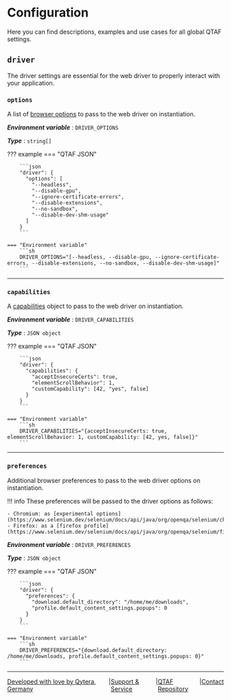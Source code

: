 # Configuration

Here you can find descriptions, examples and use cases for all global QTAF settings.

## `driver`

The driver settings are essential for the web driver to properly interact with your application.

### `options`

A list of [browser options](https://www.selenium.dev/documentation/webdriver/drivers/options/) to pass to the web driver on instantiation.

***Environment variable***
: `DRIVER_OPTIONS`

***Type***
: `string[]`

??? example
    === "QTAF JSON"

        ```json
        "driver": {
          "options": [
            "--headless",
            "--disable-gpu",
            "--ignore-certificate-errors",
            "--disable-extensions",
            "--no-sandbox",
            "--disable-dev-shm-usage"
          ]
        }
        ```

    === "Environment variable"
        ```sh
        DRIVER_OPTIONS="[--headless, --disable-gpu, --ignore-certificate-errors, --disable-extensions, --no-sandbox, --disable-dev-shm-usage]"
        ```

<hr/>

### `capabilities`

A [capabilities](https://w3c.github.io/webdriver/#capabilities) object to pass to the web driver on instantiation.

***Environment variable***
: `DRIVER_CAPABILITIES`

***Type***
: `JSON object`

??? example
    === "QTAF JSON"

        ```json
        "driver": {
          "capabilities": {
            "acceptInsecureCerts": true,
            "elementScrollBehavior": 1,
            "customCapability": [42, "yes", false]
          }
        }
        ```

    === "Environment variable"
        ```sh
        DRIVER_CAPABILITIES="{acceptInsecureCerts: true, elementScrollBehavior: 1, customCapability: [42, yes, false]}"
        ```

<hr/>

### `preferences`

Additional browser preferences to pass to the web driver options on instantiation.

!!! info
    These preferences will be passed to the driver options as follows:

    - Chromium: as [experimental options](https://www.selenium.dev/selenium/docs/api/java/org/openqa/selenium/chromium/ChromiumOptions.html#setExperimentalOption(java.lang.String,java.lang.Object))
    - Firefox: as a [firefox profile](https://www.selenium.dev/selenium/docs/api/java/org/openqa/selenium/firefox/FirefoxProfile.html)

***Environment variable***
: `DRIVER_PREFERENCES`

***Type***
: `JSON object`

??? example
    === "QTAF JSON"

        ```json
        "driver": {
          "preferences": {
            "download.default_directory": "/home/me/downloads",
            "profile.default_content_settings.popups": 0
          }
        }
        ```

    === "Environment variable"
        ```sh
        DRIVER_PREFERENCES="{download.default_directory: /home/me/downloads, profile.default_content_settings.popups: 0}"
        ```

<hr/>

<div style="display: flex; flex-direction: row; justify-content: space-between">
  <a href="https://www.qytera.de" target="_blank">Developed with love by Qytera, Germany</a>
  <span>|</span>
  <a href="https://www.qytera.de/testautomatisierung-workshop" target="_blank">Support & Service</a>
  <span>|</span>
  <a href="https://github.com/Qytera-Gmbh/QTAF" target="_blank">QTAF Repository</a>
  <span>|</span>
  <a href="https://www.qytera.de/kontakt" target="_blank">Contact</a><br>
</div>
